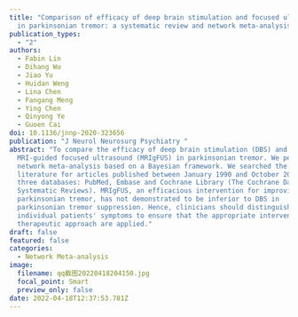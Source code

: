 ```yaml
---
title: "Comparison of efficacy of deep brain stimulation and focused ultrasound
  in parkinsonian tremor: a systematic review and network meta-analysis"
publication_types:
  - "2"
authors:
  - Fabin Lin
  - Dihang Wu
  - Jiao Yu
  - Huidan Weng
  - Lina Chen
  - Fangang Meng
  - Ying Chen
  - Qinyong Ye
  - Guoen Cai
doi: 10.1136/jnnp-2020-323656
publication: "J Neurol Neurosurg Psychiatry "
abstract: "To compare the efficacy of deep brain stimulation (DBS) and
  MRI-guided focused ultrasound (MRIgFUS) in parkinsonian tremor. We performed a
  network meta-analysis based on a Bayesian framework. We searched the
  literature for articles published between January 1990 and October 2020 using
  three databases: PubMed, Embase and Cochrane Library (The Cochrane Database of
  Systematic Reviews). MRIgFUS, an efficacious intervention for improving
  parkinsonian tremor, has not demonstrated to be inferior to DBS in
  parkinsonian tremor suppression. Hence, clinicians should distinguish
  individual patients' symptoms to ensure that the appropriate intervention and
  therapeutic approach are applied."
draft: false
featured: false
categories:
  - Network Meta-analysis
image:
  filename: qq截图20220418204150.jpg
  focal_point: Smart
  preview_only: false
date: 2022-04-18T12:37:53.781Z
---
```

